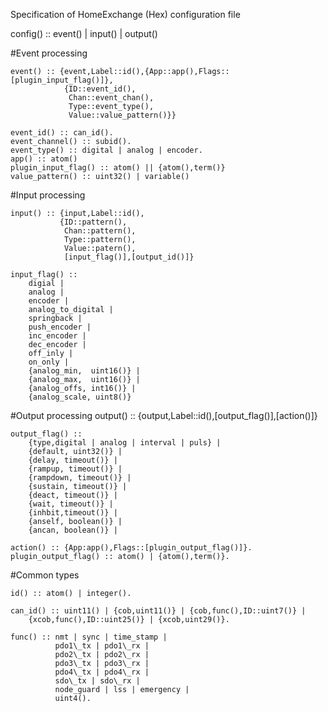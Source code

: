 Specification of HomeExchange (Hex) configuration file

config() :: event() | input() | output()

#Event processing

	event() :: {event,Label::id(),{App::app(),Flags::[plugin_input_flag()]},
		        {ID::event_id(),
			     Chan::event_chan(),
				 Type::event_type(),
				 Value::value_pattern()}}

	event_id() :: can_id().
	event_channel() :: subid().
	event_type() :: digital | analog | encoder.
	app() :: atom()
	plugin_input_flag() :: atom() || {atom(),term()}
	value_pattern() :: uint32() | variable()

#Input processing

	input() :: {input,Label::id(),
	           {ID::pattern(),
			    Chan::pattern(),
				Type::pattern(),
				Value::patern(),
			    [input_flag()],[output_id()]}

    input_flag() ::
		digial |
		analog |
		encoder |
		analog_to_digital |
		springback |
		push_encoder |
		inc_encoder |
		dec_encoder |
		off_inly |
		on_only |
		{analog_min,  uint16()} |
		{analog_max,  uint16()} |
		{analog_offs, int16()} |
		{analog_scale, uint8()}

#Output processing
	output() :: {output,Label::id(),[output_flag()],[action()]}

	output_flag() ::
		{type,digital | analog | interval | puls} |
		{default, uint32()} |
		{delay, timeout()} |
	    {rampup, timeout()} |
		{rampdown, timeout()} |
		{sustain, timeout()} |
		{deact, timeout()} |
		{wait, timeout()} |
		{inhbit,timeout()} |
		{anself, boolean()} |
		{ancan, boolean()} |

	action() :: {App:app(),Flags::[plugin_output_flag()]}.
    plugin_output_flag() :: atom() | {atom(),term()}.


#Common types

	id() :: atom() | integer().
	
	can_id() :: uint11() | {cob,uint11()} | {cob,func(),ID::uint7()} |
		{xcob,func(),ID::uint25()} | {xcob,uint29()}.
	         
	func() :: nmt | sync | time_stamp |
		      pdo1\_tx | pdo1\_rx |
  		      pdo2\_tx | pdo2\_rx |
   		      pdo3\_tx | pdo3\_rx |
   		      pdo4\_tx | pdo4\_rx |
   		      sdo\_tx | sdo\_rx |
			  node_guard | lss | emergency |
			  uint4().

